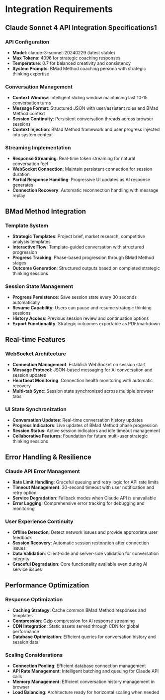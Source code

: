 # Integration Requirements

## Claude Sonnet 4 API Integration Specifications1

### API Configuration
- **Model**: claude-3-sonnet-20240229 (latest stable)
- **Max Tokens**: 4096 for strategic coaching responses
- **Temperature**: 0.7 for balanced creativity and consistency
- **System Prompts**: BMad Method coaching persona with strategic thinking expertise

### Conversation Management
- **Context Window**: Intelligent sliding window maintaining last 10-15 conversation turns
- **Message Format**: Structured JSON with user/assistant roles and BMad Method context
- **Session Continuity**: Persistent conversation threads across browser sessions
- **Context Injection**: BMad Method framework and user progress injected into system context

### Streaming Implementation
- **Response Streaming**: Real-time token streaming for natural conversation feel
- **WebSocket Connection**: Maintain persistent connection for session duration
- **Partial Response Handling**: Progressive UI updates as AI response generates
- **Connection Recovery**: Automatic reconnection handling with message replay

## BMad Method Integration

### Template System
- **Strategic Templates**: Project brief, market research, competitive analysis templates
- **Interactive Flow**: Template-guided conversation with structured progression
- **Progress Tracking**: Phase-based progression through BMad Method stages
- **Outcome Generation**: Structured outputs based on completed strategic thinking sessions

### Session State Management
- **Progress Persistence**: Save session state every 30 seconds automatically
- **Resume Capability**: Users can pause and resume strategic thinking sessions
- **History Access**: Previous session review and continuation options
- **Export Functionality**: Strategic outcomes exportable as PDF/markdown

## Real-time Features

### WebSocket Architecture
- **Connection Management**: Establish WebSocket on session start
- **Message Protocol**: JSON-based messaging for AI conversation and session updates
- **Heartbeat Monitoring**: Connection health monitoring with automatic recovery
- **Multi-tab Sync**: Session state synchronized across multiple browser tabs

### UI State Synchronization
- **Conversation Updates**: Real-time conversation history updates
- **Progress Indicators**: Live updates of BMad Method phase progression  
- **Session Status**: Active session indicators and idle timeout management
- **Collaborative Features**: Foundation for future multi-user strategic thinking sessions

## Error Handling & Resilience

### Claude API Error Management
- **Rate Limit Handling**: Graceful queuing and retry logic for API rate limits
- **Timeout Management**: 30-second timeout with user notification and retry option
- **Service Degradation**: Fallback modes when Claude API is unavailable
- **Error Logging**: Comprehensive error tracking for debugging and monitoring

### User Experience Continuity
- **Offline Detection**: Detect network issues and provide appropriate user feedback
- **Session Recovery**: Automatic session restoration after connection issues
- **Data Validation**: Client-side and server-side validation for conversation integrity
- **Graceful Degradation**: Core functionality available even during AI service issues

## Performance Optimization

### Response Optimization
- **Caching Strategy**: Cache common BMad Method responses and templates
- **Compression**: Gzip compression for AI response streaming
- **CDN Integration**: Static assets served through CDN for global performance
- **Database Optimization**: Efficient queries for conversation history and session data

### Scaling Considerations
- **Connection Pooling**: Efficient database connection management
- **API Rate Management**: Intelligent batching and queuing for Claude API calls
- **Memory Management**: Efficient conversation history management in browser
- **Load Balancing**: Architecture ready for horizontal scaling when needed